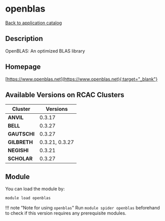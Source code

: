 # openblas

[Back to application catalog](../app_catalog.md)

## Description

OpenBLAS: An optimized BLAS library

## Homepage

[https://www.openblas.net](https://www.openblas.net){:target="_blank"}

## Available Versions on RCAC Clusters

|Cluster|Versions|
|---|---|
**ANVIL**|0.3.17
**BELL**|0.3.27
**GAUTSCHI**|0.3.27
**GILBRETH**|0.3.21, 0.3.27
**NEGISHI**|0.3.21
**SCHOLAR**|0.3.27

## Module

You can load the module by:

```bash
module load openblas
```

!!! note "Note for using `openblas`"
    Run `module spider openblas` beforehand to check if this version requires any prerequisite modules.
